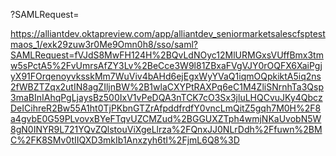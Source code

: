 <idp-sso-url>?SAMLRequest=<encoded saml request>

https://alliantdev.oktapreview.com/app/alliantdev_seniormarketsalescfsptestmaos_1/exk29zuw3r0Me9Omn0h8/sso/saml?SAMLRequest=fVJdS8MwFH124H%2BQvLdNOyc12MlURMGxsVUffBmx3tmw5sPctA5%2FvUmrsAfZY3Lv%2BeCce3W9l81ZBxaFVgVJY0rOQFX6XaiPgjyX91FOrqenoyvksskMm7WuViv4bAHd6ejEgxWyYVaQ1iqmOQpkiktA5iq2ns2fWBZTZqx2utIN8agZIljnBW%2B1wlaCXYPtRAXPq6eC1M4ZliSNrnhTa3Qsp3maBInIAhqPgLjaysBz500IxV1vPeDQA3nTCK7cO3Sx3jluLHQCvuJKy4QbczDeICihreR2Bw55A1ht0TjPKbnGTZrAfpddfrdfY0vncLmQitZ5gqh7M0H%2F8a4gvbE0G59PLvovxBYeFTqvUZCMZud%2BGGUXZTph4wmjNKaUvobN5W8gN0INYR9L721YQvZQlstouViXgeLlrza%2FQnxJJ0NLrDdh%2Ffuwn%2BMC%2FK8SMv0tIIQXD3mkIb1Anxzyh6tI%2FjmL6Q8%3D

